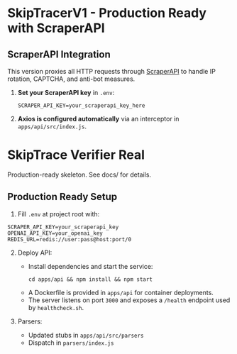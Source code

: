 # SkipTracerV1 - Production Ready with ScraperAPI

## ScraperAPI Integration

This version proxies all HTTP requests through [ScraperAPI](https://www.scraperapi.com) to handle IP rotation, CAPTCHA, and anti-bot measures.

1. **Set your ScraperAPI key** in `.env`:
   ```
   SCRAPER_API_KEY=your_scraperapi_key_here
   ```

2. **Axios is configured automatically** via an interceptor in `apps/api/src/index.js`.



# SkipTrace Verifier Real

Production-ready skeleton. See docs/ for details.

## Production Ready Setup

1. Fill `.env` at project root with:
```
SCRAPER_API_KEY=your_scraperapi_key
OPENAI_API_KEY=your_openai_key
REDIS_URL=redis://user:pass@host:port/0
```

2. Deploy API:
   - Install dependencies and start the service:
     ```
     cd apps/api && npm install && npm start
     ```
   - A Dockerfile is provided in `apps/api` for container deployments.
   - The server listens on port `3000` and exposes a `/health` endpoint used by
     `healthcheck.sh`.

3. Parsers:
   - Updated stubs in `apps/api/src/parsers`
   - Dispatch in `parsers/index.js`
